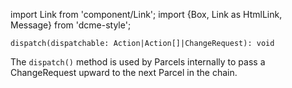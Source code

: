 import Link from 'component/Link';
import {Box, Link as HtmlLink, Message} from 'dcme-style';

```flow
dispatch(dispatchable: Action|Action[]|ChangeRequest): void
```

The `dispatch()` method is used by Parcels internally to pass a <Link to="/api/ChangeRequest">ChangeRequest</Link> upward to the next Parcel in the chain.
